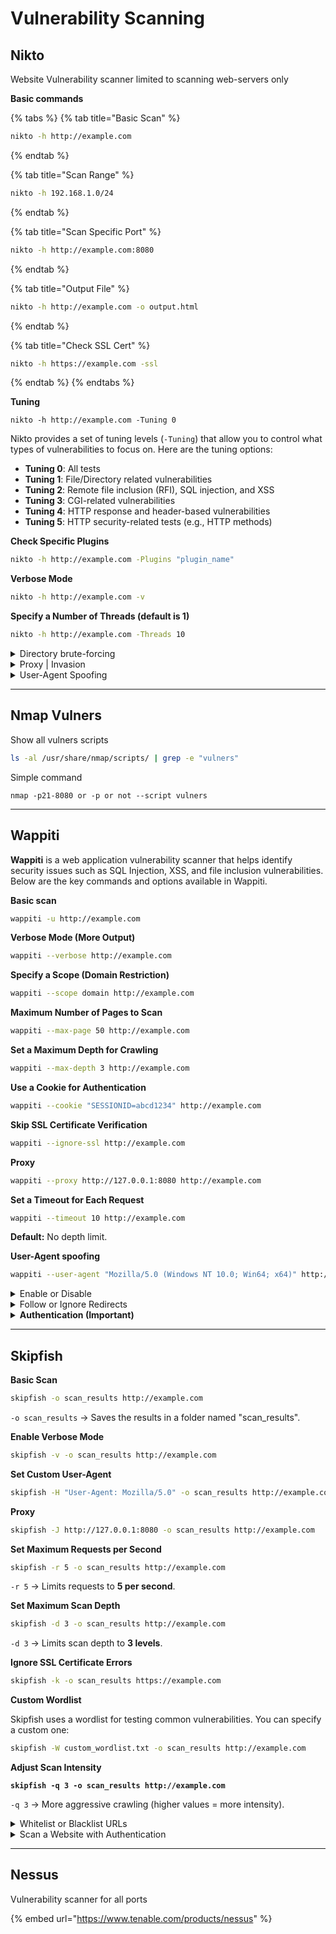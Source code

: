 # Vulnerability Scanning

## Nikto

Website Vulnerability scanner limited to scanning web-servers only

**Basic commands**

{% tabs %}
{% tab title="Basic Scan" %}
```bash
nikto -h http://example.com
```
{% endtab %}

{% tab title="Scan Range" %}
```bash
nikto -h 192.168.1.0/24
```
{% endtab %}

{% tab title="Scan Specific Port" %}
```bash
nikto -h http://example.com:8080
```
{% endtab %}

{% tab title="Output File" %}
```bash
nikto -h http://example.com -o output.html
```
{% endtab %}

{% tab title="Check SSL Cert" %}
```bash
nikto -h https://example.com -ssl
```
{% endtab %}
{% endtabs %}

**Tuning**

```basic
nikto -h http://example.com -Tuning 0
```

Nikto provides a set of tuning levels (`-Tuning`) that allow you to control what types of vulnerabilities to focus on. Here are the tuning options:

* **Tuning 0**: All tests
* **Tuning 1**: File/Directory related vulnerabilities
* **Tuning 2**: Remote file inclusion (RFI), SQL injection, and XSS
* **Tuning 3**: CGI-related vulnerabilities
* **Tuning 4**: HTTP response and header-based vulnerabilities
* **Tuning 5**: HTTP security-related tests (e.g., HTTP methods)

**Check Specific Plugins**

```bash
nikto -h http://example.com -Plugins "plugin_name"
```

**Verbose Mode**

```bash
nikto -h http://example.com -v
```

**Specify a Number of Threads (default is 1)**

```bash
nikto -h http://example.com -Threads 10
```

<details>

<summary>Directory brute-forcing</summary>

**Specify a Wordlist** (e.g., directory brute-forcing)

```bash
nikto -h http://example.com -w /path/to/wordlist.txt
```

</details>

<details>

<summary>Proxy | Invasion</summary>

```bash
nikto -h http://example.com -proxy http://127.0.0.1:8080
```

</details>

<details>

<summary>User-Agent Spoofing</summary>

```bash
nikto -h http://example.com -useragent "Mozilla/5.0 (Windows NT 10.0; Win64; x64) AppleWebKit/537.36 (KHTML, like Gecko) Chrome/91.0.4472.124 Safari/537.36"
```

</details>

***

## Nmap Vulners

Show all vulners scripts

```bash
ls -al /usr/share/nmap/scripts/ | grep -e "vulners"
```

Simple  command

```
nmap -p21-8080 or -p or not --script vulners
```

***

## Wappiti

**Wappiti** is a web application vulnerability scanner that helps identify security issues such as SQL Injection, XSS, and file inclusion vulnerabilities. Below are the key commands and options available in Wappiti.

**Basic scan**

```bash
wappiti -u http://example.com
```

**Verbose Mode (More Output)**

```bash
wappiti --verbose http://example.com
```

**Specify a Scope (Domain Restriction)**

```bash
wappiti --scope domain http://example.com
```

**Maximum Number of Pages to Scan**

```bash
wappiti --max-page 50 http://example.com
```

**Set a Maximum Depth for Crawling**

```bash
wappiti --max-depth 3 http://example.com
```

**Use a Cookie for Authentication**

```bash
wappiti --cookie "SESSIONID=abcd1234" http://example.com
```

**Skip SSL Certificate Verification**

```bash
wappiti --ignore-ssl http://example.com
```

**Proxy**

```bash
wappiti --proxy http://127.0.0.1:8080 http://example.com
```

**Set a Timeout for Each Request**

```bash
wappiti --timeout 10 http://example.com
```

**Default:** No depth limit.

**User-Agent spoofing**

```bash
wappiti --user-agent "Mozilla/5.0 (Windows NT 10.0; Win64; x64)" http://example.com
```

<details>

<summary>Enable or Disable</summary>

**Enable Only SQL Injection Tests**

```bash
wappiti --module sqli http://example.com
```

**Disable XSS Testing**

```bash
wappiti --disable-module xss http://example.com
```

**List All Available Modules**

```bash
wappiti --list-modules
```

</details>

<details>

<summary>Follow or Ignore Redirects</summary>

**To follow HTTP redirects**

```bash
wappiti --follow-redirect http://example.com
```

**To ignore redirects**

```bash
wappiti --no-follow-redirect http://example.com
```



</details>

<details>

<summary><strong>Authentication (Important)</strong></summary>

**If the target website requires authentication, Wappiti supports login with credentials**

```bash
wappiti --auth-basic user:password http://example.com
```

* **Basic Authentication**: `--auth-basic user:password`

- **Digest Authentication**: `--auth-digest user:password`

* **NTLM Authentication**: `--auth-ntlm user:password`

</details>

***

## Skipfish

**Basic Scan**

```bash
skipfish -o scan_results http://example.com
```

`-o scan_results` → Saves the results in a folder named "scan\_results".

**Enable Verbose Mode**

```bash
skipfish -v -o scan_results http://example.com
```

**Set Custom User-Agent**

```bash
skipfish -H "User-Agent: Mozilla/5.0" -o scan_results http://example.com
```

**Proxy**

```bash
skipfish -J http://127.0.0.1:8080 -o scan_results http://example.com
```

**Set Maximum Requests per Second**

```bash
skipfish -r 5 -o scan_results http://example.com
```

`-r 5` → Limits requests to **5 per second**.

**Set Maximum Scan Depth**

```bash
skipfish -d 3 -o scan_results http://example.com
```

`-d 3` → Limits scan depth to **3 levels**.

**Ignore SSL Certificate Errors**

```bash
skipfish -k -o scan_results https://example.com
```

**Custom Wordlist**

Skipfish uses a wordlist for testing common vulnerabilities. You can specify a custom one:

```bash
skipfish -W custom_wordlist.txt -o scan_results http://example.com
```

**Adjust Scan Intensity**

<pre class="language-bash"><code class="lang-bash"><strong>skipfish -q 3 -o scan_results http://example.com
</strong></code></pre>

`-q 3` → More aggressive crawling (higher values = more intensity).

<details>

<summary>Whitelist or Blacklist URLs</summary>

**Whitelist (Only Scan Specific URLs)**

```bash
skipfish -X /admin -o scan_results http://example.com
```

`-X /admin` → **Excludes** `/admin` from scanning.

**Blacklist (Exclude URLs from Scan)**

```bash
skipfish -S /logout -o scan_results http://example.com
```

`-S /logout` → **Skips** `/logout` page.

</details>

<details>

<summary>Scan a Website with Authentication</summary>

**Basic Authentication**

```bash
skipfish -A username:password -o scan_results http://example.com
```

**NTLM Authentication**

```bash
skipfish -N domain\\user:password -o scan_results http://example.com
```





</details>

***

## Nessus

Vulnerability scanner for all ports

{% embed url="https://www.tenable.com/products/nessus" %}
